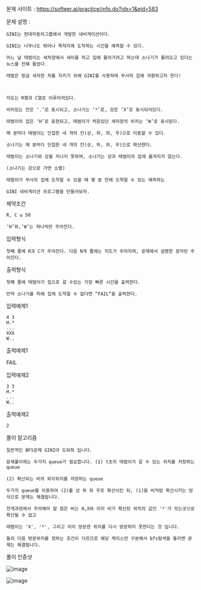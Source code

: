 문제 사이트 : https://softeer.ai/practice/info.do?idx=1&eid=583

문제 설명 :

    GINI는 현대자동차그룹에서 개발한 네비게이션이다.
    
    GINI는 너무나도 뛰어나 목적지에 도착하는 시간을 예측할 수 있다. 
    
    어느 날 태범이는 세차장에서 세차를 하고 집에 돌아가려고 하는데 소나기가 몰려오고 있다는 뉴스를 전해 들었다.
    
    태범은 방금 세차한 차를 지키기 위해 GINI를 사용하여 무사히 집에 귀환하고자 한다!



    지도는 R행과 C열로 이루어져있다. 
    
    비어있는 칸은 ‘.’로 표시되고, 소나기는 ‘*’로, 강은 ‘X’로 표시되어있다.
    
    태범이의 집은 ‘H’로 표현되고, 태범이가 처음있던 세차장의 위치는 ‘W’로 표시된다.
    
    매 분마다 태범이는 인접한 네 개의 칸(상, 하, 좌, 우)으로 이동할 수 있다. 
    
    소나기는 매 분마다 인접한 네 개의 칸(상, 하, 좌, 우)으로 확산한다. 
    
    태범이는 소나기와 강을 지나지 못하며, 소나기는 강과 태범이의 집에 옮겨지지 않는다.
    
    (소나기는 강으로 가면 소멸) 
    
    태범이가 무사히 집에 도착할 수 있을 때 몇 분 만에 도착할 수 있는 예측하는 
    
    GINI 네비게이션 프로그램을 만들어보자.

제약조건

    R, C ≤ 50

    ‘H’와,’W’는 하나씩만 주어진다.

입력형식

    첫째 줄에 R과 C가 주어진다. 다음 N개 줄에는 지도가 주어지며, 문제에서 설명한 문자만 주어진다.

출력형식

    첫째 줄에 태범이가 집으로 갈 수있는 가장 빠른 시간을 출력한다. 
    
    만약 소나기를 피해 집에 도착할 수 없다면 “FAIL”을 출력한다.

입력예제1

    4 3
    H.*
    ...
    XXX
    W..
    
출력예제1

FAIL

입력예제2

    3 3
    H.*
    ...
    W..

출력예제2

    2
 
풀이 알고리즘 

    일반적인 BFS문제 GINI야 도와줘 입니다.
    
    문제풀이에는 두가지 queue가 필요합니다. (1) t초의 태범이가 갈 수 있는 위치를 저장하는 queue 
    
    (2) 확산되는 비의 외각위치를 저장하는 queue
    
    두가지 queue를 이용하여 (2)를 상 하 좌 우로 확산시킨 뒤, (1)을 비처럼 확산시키는 방식으로 문제는 해결됩니다.
    
    전개과정에서 주의해야 할 점은 비는 H,X와 이미 비가 확산된 위치의 값인 '*'가 잇는곳으로 확산될 수 없고
    
    태범이는 'X', '*', 그리고 이미 방문한 위치를 다시 방문하지 못한다는 것 입니다.
    
    둘의 다음 방문위치를 정하는 조건이 다르므로 해당 케이스만 구분해서 bfs탐색을 돌리면 문제는 해결됩니다.
    
    
 풀이 인증샷
 
 ![image](https://user-images.githubusercontent.com/57944215/212316416-ed1a6357-9c72-49e3-8e99-bc7fa63757a6.png)

![image](https://user-images.githubusercontent.com/57944215/212316458-91520613-4ffa-4fbf-ab76-5fe4c032d9d3.png)

    
    
